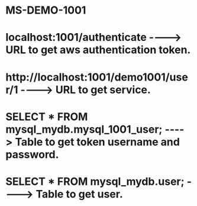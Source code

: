 # MS-DEMO-1001
# localhost:1001/authenticate   ----> URL to get aws authentication token.
# http://localhost:1001/demo1001/user/1   ----> URL to get service.
# SELECT * FROM mysql_mydb.mysql_1001_user;   ----> Table to get token username and password.
# SELECT * FROM mysql_mydb.user;   ----> Table to get user.
